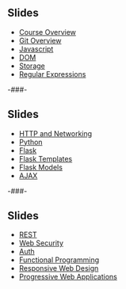 ## Slides

* [Course Overview](course-overview.html)
* [Git Overview](git.html)
* [Javascript](js.html)
* [DOM](dom.html)
* [Storage](storage.html)
* [Regular Expressions](regex.html)

-###-

## Slides

* [HTTP and Networking](http.html)
* [Python](python.html)
* [Flask](flask.html)
* [Flask Templates](flask-templates.html)
* [Flask Models](flask-models.html)
* [AJAX](ajax.html)

-###-

## Slides

* [REST](rest.html)
* [Web Security](security.html)
* [Auth](auth.html)
* [Functional Programming](functional.html)
* [Responsive Web Design](responsive.html)
* [Progressive Web Applications](pwa.html)